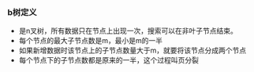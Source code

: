 ### b树定义

- 是n叉树，所有数据只在节点上出现一次，搜索可以在非叶子节点结束。
- 每个节点的最大子节点数是m，最小是m的一半 
- 如果新增数据时该节点上的子节点数量大于m，就要将该节点分成两个节点
- 每个节点下的子节点数都是原来的一半，这个过程叫页分裂

